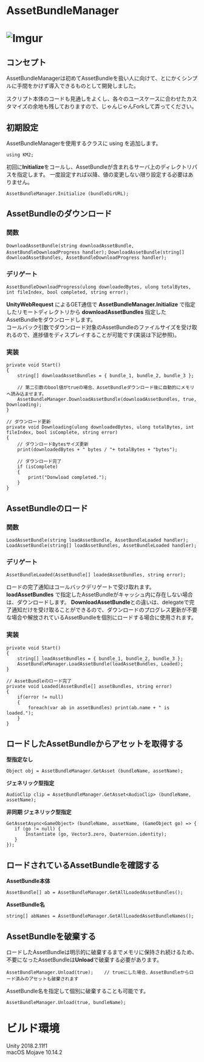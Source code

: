 # AssetBundleManager

# ![Imgur](https://i.imgur.com/GD4U1oj.gif)

## コンセプト

AssetBundleManagerは初めてAssetBundleを扱い人に向けて、とにかくシンプルに手間をかけず導入できるものとして開発しました。

スクリプト本体のコードも見通しをよくし、各々のユースケースに合わせたカスタマイズの余地も残しておりますので、じゃんじゃんForkして弄ってください。



## 初期設定
AssetBundleManagerを使用するクラスに using を追加します。

`using KM2;`

初回に**Initialize**をコールし、AssetBundleが含まれるサーバ上のディレクトリパスを指定します。
一度設定すれば以降、値の変更しない限り設定する必要はありません。

`AssetBundleManager.Initialize (bundleDirURL);`

## AssetBundleのダウンロード
### 関数
`DownloadAssetBundle(string downloadAssetBundle, AssetBundleDownloadProgress handler);`
`DownloadAssetBundle(string[] downloadAssetBundles, AssetBundleDownloadProgress handler);`
### デリゲート
`AssetBundleDownloadProgress(ulong downloadedBytes, ulong totalBytes, int fileIndex, bool completed, string error);`

**UnityWebRequest** によるGET通信で **AssetBundleManager.Initialize** で指定したリモートディレクトリから **downloadAssetBundles** 指定したAssetBundleをダウンロードします。  
コールバック引数でダウンロード対象のAssetBundleのファイルサイズを受け取れるので、進捗値をディスプレイすることが可能です(実装は下記参照)。

### 実装
    private void Start()
    {
        string[] downloadAssetBundles = { bundle_1, bundle_2, bundle_3 };
        
        // 第二引数のbool値がtrueの場合、AssetBundleダウンロード後に自動的にメモリへ読み込ませます。
        AssetBundleManager.DownloadAssetBundle(downloadAssetBundles, true, Downloading);
    }
    
    // ダウンロード更新
    private void Downloading(ulong downloadedBytes, ulong totalBytes, int fileIndex, bool isComplete, string error)
    {
        // ダウンロードBytesサイズ更新
        print(downloadedBytes + " bytes / "+ totalBytes + "bytes");
    
        // ダウンロード完了
        if (isComplete)
        {
            print("Donwload completed.");
        }
    }


## AssetBundleのロード
### 関数
`LoadAssetBundle(string loadAssetBundle, AssetBundleLoaded handler);`
`LoadAssetBundle(string[] loadAssetBundles, AssetBundleLoaded handler);`
### デリゲート
`AssetBundleLoaded(AssetBundle[] loadedAssetBundles, string error);`

ロードの完了通知はコールバックデリゲートで受け取れます。
**loadAssetBundles** で指定したAssetBundleがキャッシュ内に存在しない場合は、ダウンロードします。
**DownloadAssetBundle**との違いは、delegateで完了通知だけを受け取ることができるので、ダウンロードのプログレス更新が不要な場合や解放されているAssetBundleを個別にロードする場合に使用されます。

### 実装
    private void Start()
    {
        string[] loadAssetBundles = { bundle_1, bundle_2, bundle_3 };
        AssetBundleManager.LoadAssetBundle(loadAssetBundles, Loaded);
    }
    
    // AssetBundleのロード完了
    private void Loaded(AssetBundle[] assetBundles, string error)
    {
        if(error != null)
        {
            foreach(var ab in assetBundles) print(ab.name + " is loaded.");
        }
    }



## ロードしたAssetBundleからアセットを取得する
**型指定なし**

    Object obj = AssetBundleManager.GetAsset (bundleName, assetName);

**ジェネリック型指定**

    AudioClip clip = AssetBundleManager.GetAsset<AudioClip> (bundleName, assetName);

**非同期 ジェネリック型指定**

    GetAssetAsync<GameObject> (bundleName, assetName, (GameObject go) => {
       if (go != null) {
           Instantiate (go, Vector3.zero, Quaternion.identity);
       }
    });

## ロードされているAssetBundleを確認する
**AssetBundle本体**

    AssetBundle[] ab = AssetBundleManager.GetAllLoadedAssetBundles();

**AssetBundle名**

    string[] abNames = AssetBundleManager.GetAllLoadedAssetBundleNames();

## AssetBundleを破棄する
ロードしたAssetBundleは明示的に破棄するまでメモリに保持され続けるため、不要になったAssetBundleは**Unload**で破棄する必要があります。

    AssetBundleManager.Unload(true);    // trueにした場合、AssetBundleからロード済みのアセットも破棄されます

AssetBundle名を指定して個別に破棄することも可能です。

    AssetBundleManager.Unload(true, bundleName);



# ビルド環境
Unity 2018.2.11f1  
macOS Mojave 10.14.2